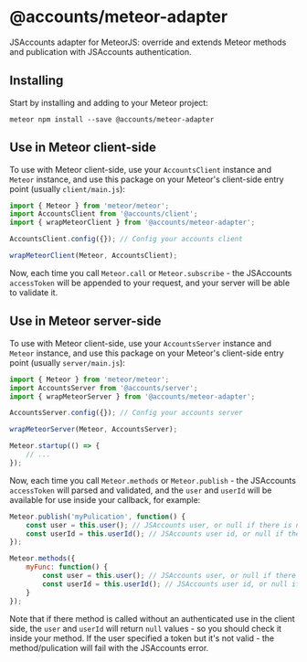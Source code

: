 # @accounts/meteor-adapter

JSAccounts adapter for MeteorJS: override and extends Meteor methods and publication with JSAccounts authentication. 

## Installing

Start by installing and adding to your Meteor project:

```
meteor npm install --save @accounts/meteor-adapter
```

## Use in Meteor client-side

To use with Meteor client-side, use your `AccountsClient` instance and `Meteor` instance, and use this package on your Meteor's client-side entry point (usually `client/main.js`):

```js
import { Meteor } from 'meteor/meteor';
import AccountsClient from '@accounts/client';
import { wrapMeteorClient } from '@accounts/meteor-adapter';

AccountsClient.config({}); // Config your accounts client

wrapMeteorClient(Meteor, AccountsClient);
```

Now, each time you call `Meteor.call` or `Meteor.subscribe` - the JSAccounts `accessToken` will be appended to your request, and your server will be able to validate it. 

## Use in Meteor server-side

To use with Meteor client-side, use your `AccountsServer` instance and `Meteor` instance, and use this package on your Meteor's client-side entry point (usually `server/main.js`):

```js
import { Meteor } from 'meteor/meteor';
import AccountsServer from '@accounts/server';
import { wrapMeteorServer } from '@accounts/meteor-adapter';

AccountsServer.config({}); // Config your accounts server

wrapMeteorServer(Meteor, AccountsServer);

Meteor.startup(() => {
    // ...
});
```

Now, each time you call `Meteor.methods` or `Meteor.publish` - the JSAccounts `accessToken` will parsed and validated, and the `user` and `userId` will be available for use inside your callback, for example:

```js
Meteor.publish('myPulication', function() {
    const user = this.user(); // JSAccounts user, or null if there is no user at all
    const userId = this.userId(); // JSAccounts user id, or null if there is no user at all
});

Meteor.methods({
    myFunc: function() {
        const user = this.user(); // JSAccounts user, or null if there is no user at all
        const userId = this.userId(); // JSAccounts user id, or null if there is no user at all
    }
});
```

Note that if there method is called without an authenticated use in the client side, the `user` and `userId` will return `null` values - so you should check it inside your method.
If the user specified a token but it's not valid - the method/pulication will fail with the JSAccounts error.

